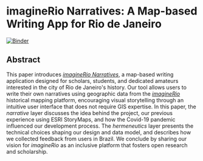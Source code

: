 # imagineRio Narratives: A Map-based Writing App for Rio de Janeiro

[![Binder](https://mybinder.org/badge_logo.svg)](https://mybinder.org/v2/gh/jdh-observer/jdh002-m734RWDSLo9C/HEAD)

## Abstract

This paper introduces [_imagineRio Narratives_](https://narratives.imaginerio.org/), a map-based writing application designed for scholars, students, and dedicated amateurs interested in the city of Rio de Janeiro's history. Our tool allows users to write their own narratives using geographic data from the [_imagineRio_](https://imaginerio.org/) historical mapping platform, encouraging visual storytelling through an intuitive user interface that does not require GIS expertise. In this paper, the _narrative_ layer discusses the idea behind the project, our previous experience using ESRI StoryMaps, and how the Covid-19 pandemic influenced our development process. The _hermeneutics_ layer presents the technical choices shaping our design and data model, and describes how we collected feedback from users in Brazil. We conclude by sharing our vision for _imagineRio_ as an inclusive platform that fosters open research and scholarship.
